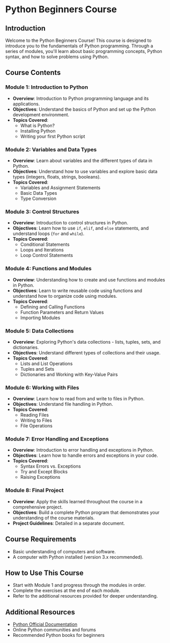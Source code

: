 
# Python Beginners Course

## Introduction
Welcome to the Python Beginners Course! This course is designed to introduce you to the fundamentals of Python programming. Through a series of modules, you'll learn about basic programming concepts, Python syntax, and how to solve problems using Python.

## Course Contents

### Module 1: Introduction to Python
- **Overview**: Introduction to Python programming language and its applications.
- **Objectives**: Understand the basics of Python and set up the Python development environment.
- **Topics Covered**:
  - What is Python?
  - Installing Python
  - Writing your first Python script

### Module 2: Variables and Data Types
- **Overview**: Learn about variables and the different types of data in Python.
- **Objectives**: Understand how to use variables and explore basic data types (integers, floats, strings, booleans).
- **Topics Covered**:
  - Variables and Assignment Statements
  - Basic Data Types
  - Type Conversion

### Module 3: Control Structures
- **Overview**: Introduction to control structures in Python.
- **Objectives**: Learn how to use `if`, `elif`, and `else` statements, and understand loops (`for` and `while`).
- **Topics Covered**:
  - Conditional Statements
  - Loops and Iterations
  - Loop Control Statements

### Module 4: Functions and Modules
- **Overview**: Understanding how to create and use functions and modules in Python.
- **Objectives**: Learn to write reusable code using functions and understand how to organize code using modules.
- **Topics Covered**:
  - Defining and Calling Functions
  - Function Parameters and Return Values
  - Importing Modules

### Module 5: Data Collections
- **Overview**: Exploring Python's data collections - lists, tuples, sets, and dictionaries.
- **Objectives**: Understand different types of collections and their usage.
- **Topics Covered**:
  - Lists and List Operations
  - Tuples and Sets
  - Dictionaries and Working with Key-Value Pairs

### Module 6: Working with Files
- **Overview**: Learn how to read from and write to files in Python.
- **Objectives**: Understand file handling in Python.
- **Topics Covered**:
  - Reading Files
  - Writing to Files
  - File Operations

### Module 7: Error Handling and Exceptions
- **Overview**: Introduction to error handling and exceptions in Python.
- **Objectives**: Learn how to handle errors and exceptions in your code.
- **Topics Covered**:
  - Syntax Errors vs. Exceptions
  - Try and Except Blocks
  - Raising Exceptions

### Module 8: Final Project
- **Overview**: Apply the skills learned throughout the course in a comprehensive project.
- **Objectives**: Build a complete Python program that demonstrates your understanding of the course materials.
- **Project Guidelines**: Detailed in a separate document.

## Course Requirements
- Basic understanding of computers and software.
- A computer with Python installed (version 3.x recommended).

## How to Use This Course
- Start with Module 1 and progress through the modules in order.
- Complete the exercises at the end of each module.
- Refer to the additional resources provided for deeper understanding.

## Additional Resources
- [Python Official Documentation](https://docs.python.org/3/)
- Online Python communities and forums
- Recommended Python books for beginners
